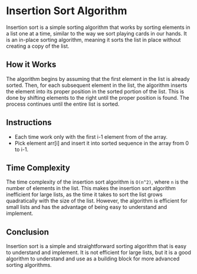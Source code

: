 # Insertion Sort Algorithm

Insertion sort is a simple sorting algorithm that works by sorting elements in a list one at a time, similar to the way we sort playing cards in our hands. 
It is an in-place sorting algorithm, meaning it sorts the list in place without creating a copy of the list.

## How it Works

The algorithm begins by assuming that the first element in the list is already sorted. 
Then, for each subsequent element in the list, the algorithm inserts the element into its proper position in the sorted portion of the list. 
This is done by shifting elements to the right until the proper position is found. The process continues until the entire list is sorted.

## Instructions
- Each time work only with the first i-1 element from of the array.
- Pick element arr[i] and insert it into sorted sequence in the array from 0 to i-1.

## Time Complexity

The time complexity of the insertion sort algorithm is `O(n^2)`, where `n` is the number of elements in the list. 
This makes the insertion sort algorithm inefficient for large lists, as the time it takes to sort the list grows quadratically with the size of the list. 
However, the algorithm is efficient for small lists and has the advantage of being easy to understand and implement.

## Conclusion

Insertion sort is a simple and straightforward sorting algorithm that is easy to understand and implement. 
It is not efficient for large lists, but it is a good algorithm to understand and use as a building block for more advanced sorting algorithms.


